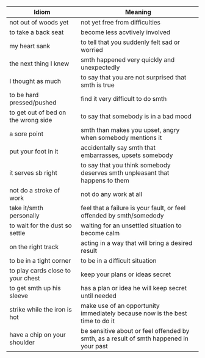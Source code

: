 | Idiom                               | Meaning                                                                                |
| ----------------------------------- | -------------------------------------------------------------------------------------- |
| not out of woods yet                | not yet free from difficulties                                                         |
| to take a back seat                 | become less acvtively involved                                                         |
| my heart sank                       | to tell that you suddenly felt sad or worried                                          |
| the next thing I knew               | smth happened very quickly and unexpectedly                                            |
| I thought as much                   | to say that you are not surprised that smth is true                                    |
| to be hard pressed/pushed           | find it very difficult to do smth                                                      |
| to get out of bed on the wrong side | to say that somebody is in a bad mood                                                  |
| a sore point                        | smth than makes you upset, angry when somebody mentions it                             |
| put your foot in it                 | accidentally say smth that embarrasses, upsets somebody                                |
| it serves sb right                  | to say that you think somebody deserves smth unpleasant that happens to them           |
| not do a stroke of work             | not do any work at all                                                                 |
| take it/smth personally             | feel that a failure is your fault, or feel offended by smth/somedody                   |
| to wait for the dust so settle      | waiting for an unsettled situation to become calm                                      |
| on the right track                  | acting in a way that will bring a desired result                                       |
| to be in a tight corner             | to be in a difficult situation                                                         |
| to play cards close to your chest   | keep your plans or ideas secret                                                        |
| to get smth up his sleeve           | has a plan or idea he will keep secret until needed                                    |
| strike while the iron is hot        | make use of an opportunity immediately because now is the best time to do it           |
| have a chip on your shoulder        | be sensitive about or feel offended by smth, as a result of smth happened in your past |
